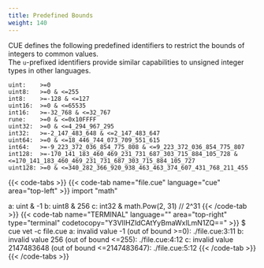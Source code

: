 ```yaml
---
title: Predefined Bounds
weight: 140
---
```


CUE defines the following predefined identifiers to restrict the bounds of
integers to common values.\
The `u`-prefixed identifiers provide similar capabilities to unsigned integer
types in other languages.

```cue
uint:    >=0
uint8:   >=0 & <=255
int8:    >=-128 & <=127
uint16:  >=0 & <=65535
int16:   >=-32_768 & <=32_767
rune:    >=0 & <=0x10FFFF
uint32:  >=0 & <=4_294_967_295
int32:   >=-2_147_483_648 & <=2_147_483_647
uint64:  >=0 & <=18_446_744_073_709_551_615
int64:   >=-9_223_372_036_854_775_808 & <=9_223_372_036_854_775_807
int128:  >=-170_141_183_460_469_231_731_687_303_715_884_105_728 & <=170_141_183_460_469_231_731_687_303_715_884_105_727
uint128: >=0 & <=340_282_366_920_938_463_463_374_607_431_768_211_455
```

{{< code-tabs >}}
{{< code-tab name="file.cue" language="cue" area="top-left" >}}
import "math"

a: uint & -1
b: uint8 & 256
c: int32 & math.Pow(2, 31) // 2^31
{{< /code-tab >}}
{{< code-tab name="TERMINAL" language="" area="top-right" type="terminal" codetocopy="Y3VlIHZldCAtYyBmaWxlLmN1ZQ==" >}}
$ cue vet -c file.cue
a: invalid value -1 (out of bound >=0):
    ./file.cue:3:11
b: invalid value 256 (out of bound <=255):
    ./file.cue:4:12
c: invalid value 2147483648 (out of bound <=2147483647):
    ./file.cue:5:12
{{< /code-tab >}}
{{< /code-tabs >}}
